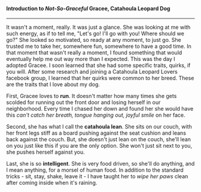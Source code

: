 #### Introduction to _Not-So-Graceful_ Gracee, Catahoula Leopard Dog


---

It wasn't a moment, really.  It was just a glance. She was looking at me with such energy, as if to tell me, "Let's go! I'll go with you! Where should we go?" She looked so motivated, so ready at any moment, to just go. She trusted me to take her, somewhere fun, somewhere to have a good time. In that moment that wasn't really a moment, I found something that would eventually help me out way more than I expected. This was the day I adopted Gracee. I soon learned that she had some specific traits, quirks, if you will. After some research and joining a Catahoula Leopard Lovers facebook group, I learned that her quirks were common to her breed. These are the traits that I love about my dog.

First, Gracee loves to **run**. It doesn't matter how many times she gets scolded for running out the front door and losing herself in our neighborhood. Every time I chased her down and found her she would have this _can't catch her breath, tongue hanging out, joyful smile_ on her face. 

Second, she has what I call the **catahoula lean**. She sits on our couch, with her front legs stiff as a board pushing against the seat cushion and leans back against the couch. But, she doesn't just lean on the couch, she'll lean on you just like this if you are the only option. She won't just sit next to you, she pushes herself against you.

Last, she is so **intelligent**. She is very food driven, so she'll do anything, and I mean anything, for a morsel of human food. In addition to the standard tricks - sit, stay, shake, leave it - I have taught her to _wipe her paws_ clean after coming inside when it's raining.
